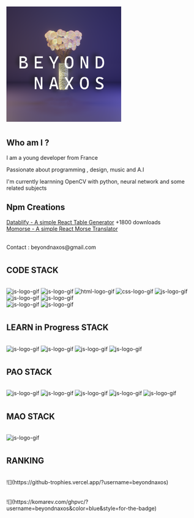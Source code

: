 <div align="left">
<h1></h1>
<h1></h1>
<img src="img\bena.png" alt="Logo bena" height="300px"/>
<h1></h1>
<h1></h1>


<!-- presentation -->
<h2>Who am I ?</h2>
<p> I am a young developer from France</p>
<p>Passionate about programming , design, music and A.I</p>
<p>I'm currently learnning OpenCV with python, neural network and some related subjects</p>
  
<!-- MyPackages -->
  <h2>Npm Creations</h2>
  <a href="https://www.npmjs.com/package/datablify"> Datablify - A simple React Table Generator</a><span> +1800 downloads </span>
  <br>
  <a href="https://www.npmjs.com/package/momorse"> Momorse - A simple React Morse Translator </a>
  <br>
  <br>
<!-- contact -->

<p>Contact : beyondnaxos@gmail.com</p>

<h1></h1>
<h1></h1>
<h2>CODE STACK</h2>
<br>
<div>
  <img
    src="https://img.shields.io/badge/Next.js-000000?style=for-the-badge&logo=nextdotjs&logoColor=white"
    alt="js-logo-gif"
    height="50px"
  />
  <img
    src="https://img.shields.io/badge/React-20232A?style=for-the-badge&logo=react&logoColor=61DAFB"
    alt="js-logo-gif"
    height="50px"
  />
  <img
    src="https://img.shields.io/badge/JavaScript-323330?style=for-the-badge&logo=javascript&logoColor=F7DF1E"
    alt="html-logo-gif"
    height="50px"
  />
   <img
    src="https://img.shields.io/badge/Sequelize-52B0E7?style=for-the-badge&logo=Sequelize&logoColor=white"
    alt="css-logo-gif"
    height="50px"
  />
  <img
    src="https://img.shields.io/badge/MongoDB-4EA94B?style=for-the-badge&logo=mongodb&logoColor=white"
    alt="js-logo-gif"
    height="50px"
  />
  <img
    src="https://img.shields.io/badge/Node.js-339933?style=for-the-badge&logo=nodedotjs&logoColor=white"
    alt="js-logo-gif"
    height="50px"
  />
  <img
    src="https://img.shields.io/badge/CSS3-1572B6?style=for-the-badge&logo=css3&logoColor=white"
    alt="js-logo-gif"
    height="50px"
  />
  <br>
  <img
    src="https://img.shields.io/badge/Firebase-FFCA28?style=for-the-badge&logo=firebase&logoColor=black"
    alt="js-logo-gif"
    height="50px"
  />
  <img
    src="https://img.shields.io/badge/Express.js-404D59?style=for-the-badge"
    alt="js-logo-gif"
    height="50px"
  />
  
</div>
<h1></h1>
<h1></h1>
<h2>LEARN in Progress STACK</h2>
<br>
<div display='flex'>
<img
    src="https://img.shields.io/badge/Python-3776AB?style=for-the-badge&logo=python&logoColor=white"
    alt="js-logo-gif"
    height="50px"
  />
<img
    src="https://img.shields.io/badge/OpenCV-5C3EE8?style=for-the-badge&logo=OpenCV&logoColor=white"
    alt="js-logo-gif"
    height="50px"
  />
<img
    src="https://img.shields.io/badge/TensorFlow-FF6F00?style=for-the-badge&logo=TensorFlow&logoColor=white"
    alt="js-logo-gif"
    height="50px"
  />
  <!-- treejs -->
  <img
    src="https://img.shields.io/badge/Three.js-000000?style=for-the-badge&logo=threedotjs&logoColor=white"
    alt="js-logo-gif"
    height="50px"
  />
<!--    <img
    src="https://img.shields.io/badge/-c++-black?logo=c%2B%2B&style=social"
    alt="js-logo-gif"
    height="50px"
  /> -->

</div>
<h1></h1>
<h1></h1>
<h2>PAO STACK</h2>
<br>
<div>
  <img
    src="https://img.shields.io/badge/Adobe%20Illustrator-FF9A00?style=for-the-badge&logo=adobe%20illustrator&logoColor=white"
    alt="js-logo-gif"
    height="50px"
  />
  <img
    src="https://img.shields.io/badge/Adobe%20Photoshop-31A8FF?style=for-the-badge&logo=Adobe%20Photoshop&logoColor=black"
    alt="js-logo-gif"
    height="50px"
  />
  <img
    src="https://img.shields.io/badge/Adobe%20XD-470137?style=for-the-badge&logo=Adobe%20XD&logoColor=#FF61F6"
    alt="js-logo-gif"
    height="50px"
  />
  <img
    src="https://img.shields.io/badge/Figma-F24E1E?style=for-the-badge&logo=figma&logoColor=white"
    alt="js-logo-gif"
    height="50px"
  />
  <img
    src="https://img.shields.io/badge/Blender-F5792A?style=for-the-badge&logo=blender&logoColor=white"
    alt="js-logo-gif"
    height="50px"
 
</div>
<h1></h1>
<h1></h1>
<h2>MAO STACK</h2>
<br>
<div>
  <img
    src="https://img.shields.io/badge/ableton-000000?style=for-the-badge&logo=ableton&logoColor=white"
    alt="js-logo-gif"
    height="50px"
  />
</div>
</div>

<h1></h1>
<h1></h1>
<h2>RANKING</h2>
<br>
![](https://github-trophies.vercel.app/?username=beyondnaxos)

<br>

<br>
<br>
![](https://komarev.com/ghpvc/?username=beyondnaxos&color=blue&style=for-the-badge)
